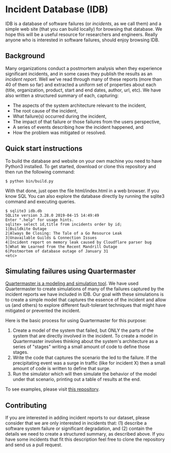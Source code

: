 # Incident Database (IDB)

IDB is a database of software failures (or _incidents_, as we call them) and a simple web site (that you can build locally) for browsing that database. We hope this will be a useful resource for researchers and engineers. Really anyone who is interested in software failures, should enjoy browsing IDB.

## Background

Many organizations conduct a postmortem analysis when they experience significant incidents, and in some cases they publish the results as an _incident report_. Well we've read through many of these reports (more than 40 of them so far) and extracted a uniform set of properties about each (title, organization, product, start and end dates, author, url, etc). We have also written a structured summary of each, capturing:  

* The aspects of the system architecture relevant to the incident,
* The root cause of the incident,
* What failure(s) occurred during the incident,
* The impact of that failure or those failures from the users perspective,
* A series of events describing how the incident happened, and
* How the problem was mitigated or resolved. 

## Quick start instructions

To build the database and website on your own machine you need to have Python3 installed. To get started, download or clone this repository and then run the following command:

    $ python bin/build.py

With that done, just open the file html/index.html in a web browser. If you know SQL You can also explore the database directly by running the sqlite3 command and executing queries. 

    $ sqlite3 idb.db
    SQLite version 3.28.0 2019-04-15 14:49:49
    Enter ".help" for usage hints.
    sqlite> select id,title from incidents order by id;
    1|Buildkite Outage
    2|Always Be Closing: The Tale of a Go Resource Leak
    3|Unavailable Guilds & Connection Issues
    4|Incident report on memory leak caused by Cloudflare parser bug
    5|What We Learned from the Recent Mandrill Outage
    6|Postmortem of database outage of January 31
    <etc>

## Simulating failures using  Quartermaster

[Quartermaster is a modeling and simulation tool](https://github.com/BYU-SE/quartermaster). We have used Quartermaster to create simulations of many of the failures captured by the incident reports we have included in IDB. Our goal with these simulations is to create a simple model that captures the essence of the incident and allow us (and others) to explore different fault-tolerant techniques that might have mitigated or prevented the incident.

Here is the basic process for using Quartermaster for this purpose:

1. Create a model of the system that failed, but ONLY the parts of the system that are directly involved in the incident. To create a model in Quartermaster involves thinking about the system's architecture as a series of "stages" writing a small amount of code to define those stages.
2. Write the code that captures the scenario the led to the failure. If the precipitating event was a surge in traffic (like for incident X) then a small amount of code is written to define that surge.
3. Run the simulator which will then simulate the behavior of the model under that scenario, printing out a table of results at the end.

To see examples, please visit [this repository](https://github.com/BYU-SE/idb-quartermaster-models).

## Contributing

If you are interested in adding incident reports to our dataset, please consider that we are only interested in incidents that: (1) describe a software system failure or significant degradation, and (2) contain the details we need to create a structured summary, as described above. If you have some incidents that fit this description feel free to clone the repository and send us a pull request.
